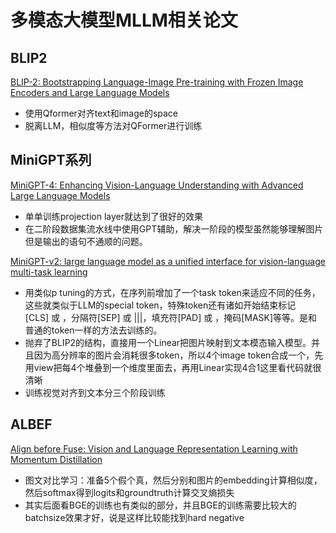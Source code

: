 # 多模态大模型MLLM相关论文

## BLIP2
[BLIP-2: Bootstrapping Language-Image Pre-training with Frozen Image Encoders and Large Language Models](http://arxiv.org/abs/2301.12597)
- 使用Qformer对齐text和image的space  
- 脱离LLM，相似度等方法对QFormer进行训练

## MiniGPT系列
[MiniGPT-4: Enhancing Vision-Language Understanding with Advanced Large Language Models](http://arxiv.org/abs/2304.10592)
- 单单训练projection layer就达到了很好的效果
- 在二阶段数据集流水线中使用GPT辅助，解决一阶段的模型虽然能够理解图片但是输出的语句不通顺的问题。

[MiniGPT-v2: large language model as a unified interface for vision-language multi-task learning](http://arxiv.org/abs/2310.09478)
- 用类似p tuning的方式，在序列前增加了一个task token来适应不同的任务，这些就类似于LLM的special token，特殊token还有诸如开始结束标记[CLS] 或 </s>，分隔符[SEP] 或 |||，填充符[PAD] 或 <pad>，掩码[MASK]等等。是和普通的token一样的方法去训练的。
- 抛弃了BLIP2的结构，直接用一个Linear把图片映射到文本模态输入模型。并且因为高分辨率的图片会消耗很多token，所以4个image token合成一个，先用view把每4个堆叠到一个维度里面去，再用Linear实现4合1这里看代码就很清晰
- 训练视觉对齐到文本分三个阶段训练

## ALBEF
[Align before Fuse: Vision and Language Representation Learning with Momentum Distillation](http://arxiv.org/abs/2107.07651)
- 图文对比学习：准备5个假个真，然后分别和图片的embedding计算相似度，然后softmax得到logits和groundtruth计算交叉熵损失
- 其实后面看BGE的训练也有类似的部分，并且BGE的训练需要比较大的batchsize效果才好，说是这样比较能找到hard negative